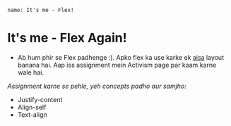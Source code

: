 ```ngMeta
name: It's me - Flex!
```

# It's me - Flex Again!

- Ab hum phir se Flex padhenge :). Apko flex ka use karke ek [aisa](https://abhishekgupta92.github.io/equality8/activism.html) layout banana hai. Aap iss assignment mein Activism page par kaam karne wale hai.

_Assignment karne se pehle, yeh concepts padho aur samjho:_

* Justify-content
* Align-self
* Text-align
